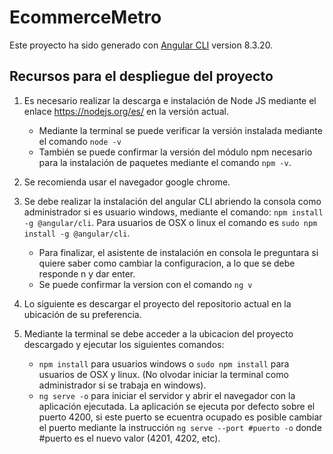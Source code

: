 # EcommerceMetro

Este proyecto ha sido generado con [Angular CLI](https://github.com/angular/angular-cli) version 8.3.20.

## Recursos para el despliegue del proyecto

1. Es necesario realizar la descarga e instalación de Node JS mediante el enlace https://nodejs.org/es/ en la versión actual.

    - Mediante la terminal se puede verificar la versión instalada mediante el comando `node -v`
    - También se puede confirmar la versión del módulo npm necesario para la instalación de paquetes mediante el comando `npm -v`.

2. Se recomienda usar el navegador google chrome.

3. Se debe realizar la instalación del angular CLI abriendo la consola como administrador si es usuario windows, mediante el comando: `npm install -g @angular/cli`. Para usuarios de OSX o linux el comando es `sudo npm install -g @angular/cli`.

    - Para finalizar, el asistente de instalación en consola le preguntara si quiere saber como cambiar la configuracion, a lo que se debe responde n y dar enter.
    - Se puede confirmar la version con el comando `ng v`

4. Lo siguiente es descargar el proyecto del repositorio actual en la ubicación de su preferencia.

5. Mediante la terminal se debe acceder a la ubicacion del proyecto descargado y ejecutar los siguientes comandos:

    - `npm install` para usuarios windows o `sudo npm install` para usuarios de OSX y linux. (No olvodar iniciar la terminal como administrador si se trabaja en windows).
    - `ng serve -o` para iniciar el servidor y abrir el navegador con la aplicación ejecutada. La aplicación se ejecuta por defecto sobre el puerto 4200, si este puerto se ecuentra ocupado es posible cambiar el puerto mediante la instrucción `ng serve --port #puerto -o` donde #puerto es el nuevo valor (4201, 4202, etc).




